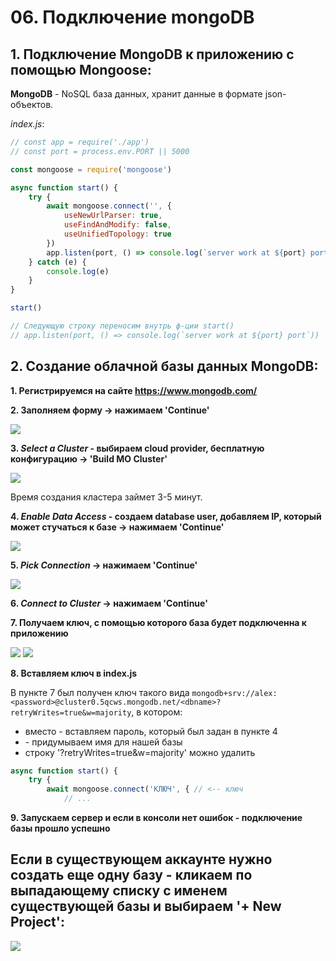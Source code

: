 # 06. Подключение mongoDB

## 1. Подключение MongoDB к приложению с помощью Mongoose:

**MongoDB** - NoSQL база данных, хранит данные в формате json-объектов.

*index.js*:
```js
// const app = require('./app')
// const port = process.env.PORT || 5000

const mongoose = require('mongoose')

async function start() {
	try {
		await mongoose.connect('', {
			useNewUrlParser: true,
			useFindAndModify: false,
			useUnifiedTopology: true 
		})
		app.listen(port, () => console.log(`server work at ${port} port`))
	} catch (e) {
		console.log(e)
	}
}

start()

// Следующую строку переносим внутрь ф-ции start()
// app.listen(port, () => console.log(`server work at ${port} port`))
```

## 2. Создание облачной базы данных MongoDB:

**1. Регистрируемся на сайте https://www.mongodb.com/**

**2. Заполняем форму -> нажимаем 'Continue'**

![](./imgs/06.1.png)

**3. *Select a Cluster* - выбираем cloud provider, бесплатную конфигурацию -> 'Build MO Cluster'**

![](./imgs/06.2.png)

Время создания кластера займет 3-5 минут.

**4. *Enable Data Access* - создаем database user, добавляем IP, который может стучаться к базе -> нажимаем 'Continue'**

![](./imgs/06.3.png)

**5. *Pick Connection* -> нажимаем 'Continue'**

![](./imgs/06.4.png)

**6. *Connect to Cluster* -> нажимаем 'Continue'**

**7. Получаем ключ, с помощью которого база будет подключенна к приложению**

![](./imgs/06.5.png)
![](./imgs/06.6.png)

**8. Вставляем ключ в index.js**

В пункте 7 был получен ключ такого вида `mongodb+srv://alex:<password>@cluster0.5qcws.mongodb.net/<dbname>?retryWrites=true&w=majority`, в котором:
- вместо <password> - вставляем пароль, который был задан в пункте 4
- <dbname> - придумываем имя для нашей базы
- строку '?retryWrites=true&w=majority' можно удалить

```js
async function start() {
	try {
		await mongoose.connect('КЛЮЧ', { // <-- ключ
			// ...
```

**9. Запускаем сервер и если в консоли нет ошибок - подключение базы прошло успешно**

## Если в существующем аккаунте нужно создать еще одну базу - кликаем по выпадающему списку с именем существующей базы и выбираем '+ New Project':   
![](./imgs/06.7.png)
